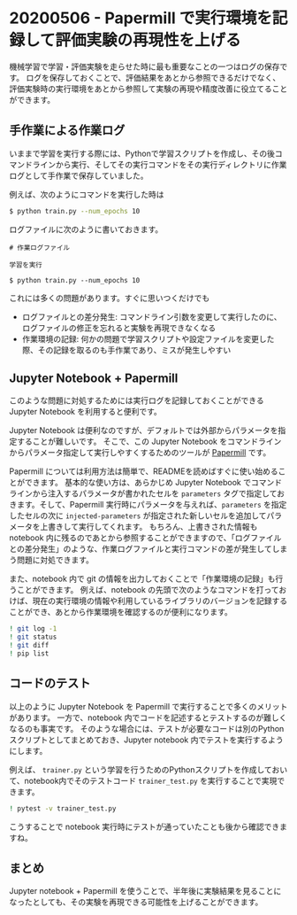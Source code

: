 # 20200506 - Papermill で実行環境を記録して評価実験の再現性を上げる

機械学習で学習・評価実験を走らせた時に最も重要なことの一つはログの保存です。
ログを保存しておくことで、評価結果をあとから参照できるだけでなく、評価実験時の実行環境をあとから参照して実験の再現や精度改善に役立てることができます。

## 手作業による作業ログ

いままで学習を実行する際には、Pythonで学習スクリプトを作成し、その後コマンドラインから実行、そしてその実行コマンドをその実行ディレクトリに作業ログとして手作業で保存していました。

例えば、次のようにコマンドを実行した時は

```sh
$ python train.py --num_epochs 10
```

ログファイルに次のように書いておきます。

```
# 作業ログファイル

学習を実行

$ python train.py --num_epochs 10
```

これには多くの問題があります。すぐに思いつくだけでも

- ログファイルとの差分発生: コマンドライン引数を変更して実行したのに、ログファイルの修正を忘れると実験を再現できなくなる
- 作業環境の記録: 何かの問題で学習スクリプトや設定ファイルを変更した際、その記録を取るのも手作業であり、ミスが発生しやすい

## Jupyter Notebook + Papermill

このような問題に対処するためには実行ログを記録しておくことができる Jupyter Notebook を利用すると便利です。

Jupyter Notebook は便利なのですが、デフォルトでは外部からパラメータを指定することが難しいです。
そこで、この Jupyter Notebook をコマンドラインからパラメータ指定して実行しやすくするためのツールが [Papermill](https://github.com/nteract/papermill) です。

Papermill については利用方法は簡単で、READMEを読めばすぐに使い始めることができます。
基本的な使い方は、あらかじめ Jupyter Notebook でコマンドラインから注入するパラメータが書かれたセルを `parameters` タグで指定しておきます。そして、Papermill 実行時にパラメータを与えれば、`parameters` を指定したセルの次に `injected-parameters` が指定された新しいセルを追加してパラメータを上書きして実行してくれます。
もちろん、上書きされた情報も notebook 内に残るのであとから参照することができますので、「ログファイルとの差分発生」のような、作業ログファイルと実行コマンドの差が発生してしまう問題に対処できます。

また、notebook 内で git の情報を出力しておくことで「作業環境の記録」も行うことができます。
例えば、notebook の先頭で次のようなコマンドを打っておけば、現在の実行環境の情報や利用しているライブラリのバージョンを記録することができ、あとから作業環境を確認するのが便利になります。

```sh
! git log -1
! git status
! git diff
! pip list
```

## コードのテスト

以上のように Jupyter Notebook を Papermill で実行することで多くのメリットがあります。
一方で、notebook 内でコードを記述するとテストするのが難しくなるのも事実です。
そのような場合には、テストが必要なコードは別のPythonスクリプトとしてまとめておき、Jupyter notebook 内でテストを実行するようにします。

例えば、 `trainer.py` という学習を行うためのPythonスクリプトを作成しておいて、notebook内でそのテストコード `trainer_test.py` を実行することで実現できます。

```sh
! pytest -v trainer_test.py
```

こうすることで notebook 実行時にテストが通っていたことも後から確認できますね。

## まとめ

Jupyter notebook + Papermill を使うことで、半年後に実験結果を見ることになったとしても、その実験を再現できる可能性を上げることができます。